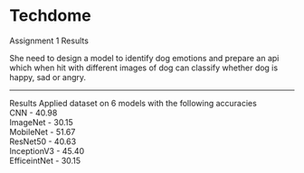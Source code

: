 # Techdome
Assignment 1 Results

She need to design a model to identify dog emotions and prepare an api which when hit with different images of dog can classify whether dog is happy, sad or angry.

--------------
Results
Applied dataset on 6 models with the following accuracies
<br>CNN - 40.98
<br>ImageNet - 30.15
<br>MobileNet - 51.67
<br>ResNet50 - 40.63
<br>InceptionV3 - 45.40
<br>EfficeintNet - 30.15
